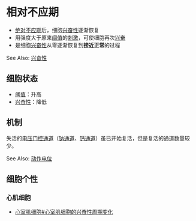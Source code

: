 # 相对不应期

- [绝对不应期](绝对不应期.md)后，细胞[兴奋性](兴奋性.md)逐渐恢复
- 用强度大于原来[阈值](阈值.md)的[刺激](刺激.md)，可使细胞再次[兴奋](兴奋.md)
- 是细胞[兴奋性](兴奋性.md)从零逐渐恢复到**接近正常**的过程

See Also: [兴奋性](兴奋性.md)

## 细胞状态

- [阈值](阈值.md)：升高
- [兴奋性](兴奋性.md)：降低

## 机制

失活的[电压门控通道](电压门控通道.md)（[钠通道](钠通道.md)、[钙通道](钙通道.md)）虽已开始复活，但是复活的通道数量较少。

See Also: [动作电位](动作电位.md)

## 细胞个性

### 心肌细胞

- [心室肌细胞#心室肌细胞的兴奋性周期变化](心室肌细胞.md#心室肌细胞的兴奋性周期变化)
